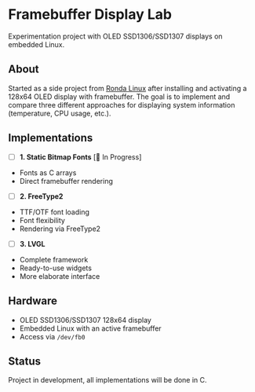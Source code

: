 # Framebuffer Display Lab

Experimentation project with OLED SSD1306/SSD1307 displays on embedded Linux.

## About

Started as a side project from [Ronda Linux](https://github.com/DaviVolcan/RondaLinux) after installing and activating a
128x64 OLED display with framebuffer. The goal is to implement and compare three different approaches for displaying
system information (temperature, CPU usage, etc.).

## Implementations

- [ ] **1. Static Bitmap Fonts** [🔄 In Progress]
- Fonts as C arrays
- Direct framebuffer rendering

- [ ] **2. FreeType2**
- TTF/OTF font loading
- Font flexibility
- Rendering via FreeType2

- [ ] **3. LVGL**
- Complete framework
- Ready-to-use widgets
- More elaborate interface

## Hardware

- OLED SSD1306/SSD1307 128x64 display
- Embedded Linux with an active framebuffer
- Access via `/dev/fb0`

## Status

Project in development, all implementations will be done in C.
